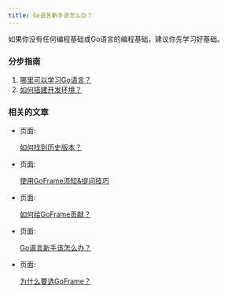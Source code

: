 ```yaml
---
title: Go语言新手该怎么办？
---
```


如果你没有任何编程基础或Go语言的编程基础，建议你先学习好基础。

### 分步指南

1. [哪里可以学习Go语言？](/docs/其他资料/GoFrame官方教程)
2. [如何搭建开发环境？](/docs/项目开发/准备工作/准备工作)

### 相关的文章

- 页面:

  [如何找到历史版本？](/docs/其他资料/文档小助手-向导/如何找到历史版本？)

- 页面:

  [使用GoFrame须知&提问技巧](/docs/其他资料/文档小助手-向导/使用GoFrame须知&提问技巧)

- 页面:

  [如何给GoFrame贡献？](/docs/其他资料/文档小助手-向导/如何给GoFrame贡献？)

- 页面:

  [Go语言新手该怎么办？](/docs/其他资料/文档小助手-向导/Go语言新手该怎么办？)

- 页面:

  [为什么要选GoFrame？](/docs/其他资料/文档小助手-向导/为什么要选GoFrame？)